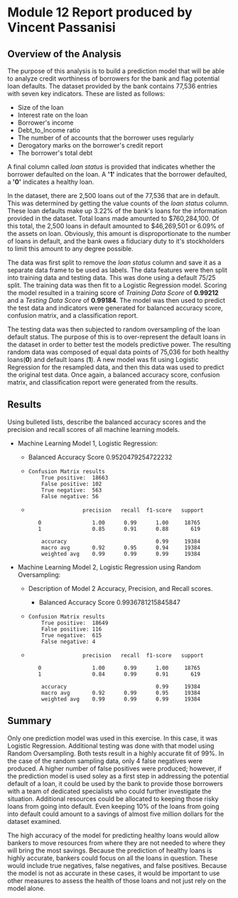 # Module 12 Report produced by Vincent Passanisi

## Overview of the Analysis

The purpose of this analysis is to build a prediction model that will be able to analyze credit worthiness of borrowers for the bank and flag potential loan defaults. The dataset provided by the bank contains 77,536 entries with seven key indicators. These are listed as follows:

* Size of the loan
* Interest rate on the loan
* Borrower's income 
* Debt_to_Income ratio
* The number of of accounts that the borrower uses regularly
* Derogatory marks on the borrower's credit report
* The borrower's total debt

A final column called *loan status* is provided that indicates whether the borrower defaulted on the loan. A **'1'** indicates that the borrower defaulted, a **'0'** indicates a healthy loan.

In the dataset, there are 2,500 loans out of the 77,536 that are in default. This was determined by getting the value counts of the *loan status* column. These loan defaults make up 3.22% of the bank's loans for the information provided in the dataset. Total loans made amounted to $760,284,100. Of this total, the 2,500 loans in default amounted to $46,269,501 or 6.09% of the assets on loan. Obviously, this amount is disproportionate to the number of loans in default, and the bank owes a fiduciary duty to it's stockholders to limit this amount to any degree possible.

The data was first split to remove the *loan status* column and save it as a separate data frame to be used as labels. The data features were then split into training data and testing data. This was done using a default 75/25 split. The training data was then fit to a Logistic Regression model. Scoring the model resulted in a training score of *Training Data Score* of **0.99212** and a *Testing Data Score* of **0.99184**. The model was then used to predict the test data and indicators were generated for balanced accuracy score, confusion matrix, and a classification report.

The testing data was then subjected to random oversampling of the loan default status. The purpose of this is to over-represent the default loans in the dataset in order to better test the models predictive power. The resulting random data was composed of equal data points of 75,036 for both healthy loans(**0**) and default loans (**1**). A new model was fit using Logistic Regression for the resampled data, and then this data was used to predict the original test data. Once again, a balanced accuracy score, confusion matrix, and classification report were generated from the results.


## Results

Using bulleted lists, describe the balanced accuracy scores and the precision and recall scores of all machine learning models.

* Machine Learning Model 1, Logistic Regression:
  * Balanced Accuracy Score 0.9520479254722232

  *     Confusion Matrix results
            True positive:  18663   
            False positive: 102
            True negative:  563
            False negative: 56

  *                      precision   recall  f1-score   support

           0                1.00      0.99      1.00     18765
           1                0.85      0.91      0.88       619

            accuracy                            0.99     19384
            macro avg       0.92      0.95      0.94     19384
            weighted avg    0.99      0.99      0.99     19384


* Machine Learning Model 2, Logistic Regression using Random Oversampling:
  * Description of Model 2 Accuracy, Precision, and Recall scores.

      * Balanced Accuracy Score 0.9936781215845847

  *     Confusion Matrix results
            True positive:  18649  
            False positive: 116
            True negative:  615
            False negative: 4

  *                      precision   recall  f1-score   support

           0                1.00      0.99      1.00     18765
           1                0.84      0.99      0.91       619

            accuracy                            0.99     19384
            macro avg       0.92      0.99      0.95     19384
            weighted avg    0.99      0.99      0.99     19384

## Summary

Only one prediction model was used in this exercise. In this case, it was Logistic Regression. Additional testing was done with that model using Random Oversampling. Both tests result in a highly accurate fit of 99%. In the case of the random sampling data, only 4 false negatives were produced. A higher number of false positives were produced; however, if the prediction model is used soley as a first step in addressing the potential default of a loan, it could be used by the bank to provide those borrowers with a team of dedicated specialists who could further investigate the situation. Additional resources could be allocated to keeping those risky loans from going into default. Even keeping 10% of the loans from going into default could amount to a savings of almost five million dollars for the dataset examined.

The high accuracy of the model for predicting healthy loans would allow bankers to move resources from where they are not needed to where they will bring the most savings. Because the prediction of healthy loans is highly accurate, bankers could focus on all the loans in question. These would include true negatives, false negatives, and false positives. Because the model is not as accurate in these cases, it would be important to use other measures to assess the health of those loans and not just rely on the model alone. 



